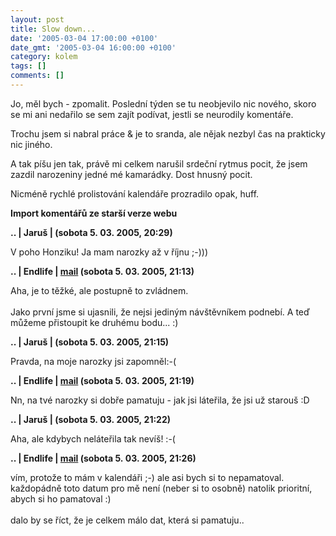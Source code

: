 ```yaml
---
layout: post
title: Slow down...
date: '2005-03-04 17:00:00 +0100'
date_gmt: '2005-03-04 16:00:00 +0100'
category: kolem
tags: []
comments: []
---
```

<p>Jo, měl bych - zpomalit. Poslední týden se tu neobjevilo nic nového, skoro
se mi ani nedařilo se sem zajít podívat, jestli se neurodily komentáře.</p>
<p>Trochu jsem si nabral práce &amp; je to sranda, ale nějak nezbyl čas na
prakticky nic jiného.</p>
<p>A tak píšu jen tak, právě mi celkem narušil srdeční rytmus pocit, že jsem
zazdil narozeniny jedné mé kamarádky. Dost hnusný pocit.</p>
<p>Nicméně rychlé prolistování kalendáře prozradilo opak, huff.</p>
<div class="import-komentaru">
<p><strong>Import komentářů ze starší verze webu</strong></p>
<div class="comment">
<p style="font-weight:bold"><span class="compredmet">..</span> | <span class="comname">Jaruš</span> | (sobota&nbsp;5.&nbsp;03.&nbsp;2005,&nbsp;20:29)</p>
<p>V poho Honziku! Ja mam narozky až v říjnu ;-))) </p>
</div>
<div class="comment">
<p style="font-weight:bold"><span class="compredmet">..</span> | <span class="comname">Endlife</span> |  <a href="mailto:jan.martinek@post.cz">mail</a> (sobota&nbsp;5.&nbsp;03.&nbsp;2005,&nbsp;21:13)</p>
<p>Aha, je to těžké, ale postupně to zvládnem. <br>  <br> Jako první jsme si ujasnili, že nejsi jediným návštěvníkem podnebí. A teď můžeme přistoupit ke druhému bodu... :) </p>
</div>
<div class="comment">
<p style="font-weight:bold"><span class="compredmet">..</span> | <span class="comname">Jaruš</span> | (sobota&nbsp;5.&nbsp;03.&nbsp;2005,&nbsp;21:15)</p>
<p>Pravda, na moje narozky jsi zapomněl:-( </p>
</div>
<div class="comment">
<p style="font-weight:bold"><span class="compredmet">..</span> | <span class="comname">Endlife</span> |  <a href="mailto:jan.martinek@post.cz">mail</a> (sobota&nbsp;5.&nbsp;03.&nbsp;2005,&nbsp;21:19)</p>
<p>Nn, na tvé narozky si dobře pamatuju - jak jsi láteřila, že jsi už starouš :D </p>
</div>
<div class="comment">
<p style="font-weight:bold"><span class="compredmet">..</span> | <span class="comname">Jaruš</span> | (sobota&nbsp;5.&nbsp;03.&nbsp;2005,&nbsp;21:22)</p>
<p>Aha, ale kdybych neláteřila tak nevíš! :-( </p>
</div>
<div class="comment">
<p style="font-weight:bold"><span class="compredmet">..</span> | <span class="comname">Endlife</span> |  <a href="mailto:jan.martinek@post.cz">mail</a> (sobota&nbsp;5.&nbsp;03.&nbsp;2005,&nbsp;21:26)</p>
<p>vím, protože to mám v kalendáři ;-) ale asi bych si to nepamatoval. každopádně toto datum pro mě není (neber si to osobně) natolik prioritní, abych si ho pamatoval :) <br>  <br> dalo by se říct, že je celkem málo dat, která si pamatuju.. </p>
</div>
</div>
